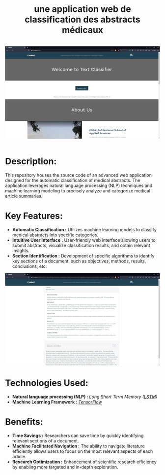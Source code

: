 
 <h1 align="center" >une application web de classification des abstracts médicaux</h1><br>

<img align="center" height= "300"  wieght = "300" src="https://github.com/Abdelhamid2c/ClaMeD-Classification-WebApp/blob/master/static/assets/ClaMeD%20-%20Brave%201_17_2024%2012_13_02%20PM.png" alt="screen Homepage" text-align: center>
<br><br>

# Description:
This repository houses the source code of an advanced web application designed for the automatic classification of medical abstracts. The application leverages natural language processing (NLP) techniques and machine learning modeling to precisely analyze and categorize medical article summaries.<br>



# Key Features:
* <strong>Automatic Classification        :</strong> Utilizes machine learning models to classify medical abstracts into specific categories.
* <strong>Intuitive User Interface        :</strong> User-friendly web interface allowing users to submit abstracts, visualize classification results, and obtain relevant insights.
* <strong>Section Identification          :</strong> Development of specific algorithms to identify key sections of a document, such as objectives, methods, results, conclusions, etc.<br>

<img align="center" height= "300"  wieght = "300" src="https://github.com/Abdelhamid2c/ClaMeD-Classification-WebApp/blob/master/static/assets/cp.jpg" alt="screen App" text-align: center>

# Technologies Used:
* <strong>Natural language processing (NLP)        :</strong> <em>Long Short Term Memory (<a href="https://www.tensorflow.org/api_docs/python/tf/keras/layers/LSTM" target="_blank">LSTM</a>)</em> 
* <strong>Machine Learning Framework               :</strong> <em><a href="https://www.tensorflow.org/?hl=fr" target="_blank">TensorFlow</a></em><br>

# Benefits:
* <strong>Time Savings        :</strong> Researchers can save time by quickly identifying relevant sections of a document. 
* <strong>Machine Facilitated Navigation               :</strong> The ability to navigate literature efficiently allows users to focus on the most relevant aspects of each article.
* <strong>Research Optimization            :</strong> Enhancement of scientific research efficiency by enabling more targeted and in-depth exploration.





